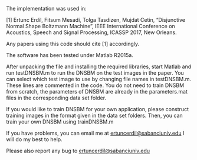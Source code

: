 The implementation was used in:

[1] Ertunc Erdil, Fitsum Mesadi, Tolga Tasdizen, Mujdat Cetin, 
“Disjunctive Normal Shape Boltzmann Machine”, 
IEEE International Conference on Acoustics, Speech and Signal Processing, ICASSP 2017, New Orleans.

Any papers using this code should cite [1] accordingly.

The software has been tested under Matlab R2015a.

After unpacking the file and installing the required libraries,
start Matlab and run testDNSBM.m to run the DNSBM on the test images in the paper.
You can select which test image to use by changing file names in testDNSBM.m. These lines
are commented in the code. You do not need to train DNSBM from scratch, the parameters
of DNSBM are already in the parameters.mat files in the corresponding data set folder.

If you would like to train DNSBM for your own application, please construct training images in the format given
in the data set folders. Then, you can train your own DNSBM using trainDNSBM.m

If you have problems, you can email me at ertuncerdil@sabanciuniv.edu
I will do my best to help.

Please also report any bug to ertuncerdil@sabanciuniv.edu
